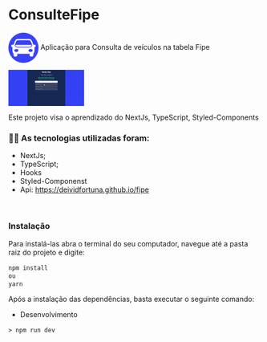 # ConsulteFipe
<img align="center" alt="Icon" src="/public/png-transparent-logo-car.png" width="60px" /> Aplicação para Consulta de veículos na tabela Fipe

<img align="center" alt="GIF" src="/public/ConsulteFipe.gif" width="30%" />

<br />

Este projeto visa o aprendizado do NextJs, TypeScript, Styled-Components

### :man_technologist: As tecnologias utilizadas foram:

* NextJs;
* TypeScript;
* Hooks
* Styled-Componenst
* Api: https://deividfortuna.github.io/fipe
<br />

### Instalação

Para instalá-las abra o terminal do seu computador, navegue até a pasta raiz do projeto e digite:

```
npm install
ou
yarn
```

Após a instalação das dependências, basta executar o seguinte comando:

* Desenvolvimento
```
> npm run dev
```
